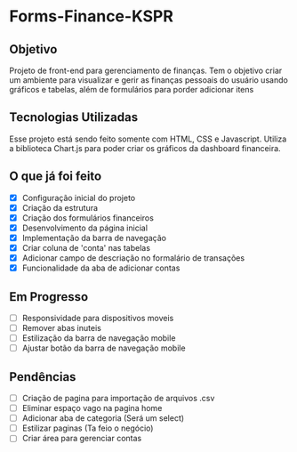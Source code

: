 # Forms-Finance-KSPR

## Objetivo
Projeto de front-end para gerenciamento de finanças.
Tem o objetivo criar um ambiente para visualizar e gerir as finanças pessoais do usuário usando gráficos e tabelas, além de formulários para porder adicionar itens

## Tecnologias Utilizadas
Esse projeto está sendo feito somente com HTML, CSS e Javascript.
Utiliza a biblioteca Chart.js para poder criar os gráficos da dashboard financeira.

## O que já foi feito
- [x] Configuração inicial do projeto
- [x] Criação da estrutura
- [x] Criação dos formulários financeiros
- [x] Desenvolvimento da página inicial
- [x] Implementação da barra de navegação
- [x] Criar coluna de 'conta' nas tabelas
- [x] Adicionar campo de descriação no formalário de transações
- [x] Funcionalidade da aba de adicionar contas

## Em Progresso
- [ ] Responsividade para dispositivos moveis
- [ ] Remover abas inuteis
- [ ] Estilização da barra de navegação mobile
- [ ] Ajustar botão da barra de navegação mobile

## Pendências
- [ ] Criação de pagina para importação de arquivos .csv
- [ ] Eliminar espaço vago na pagina home
- [ ] Adicionar aba de categoria (Será um select)
- [ ] Estilizar paginas (Ta feio o negócio)
- [ ] Criar área para gerenciar contas